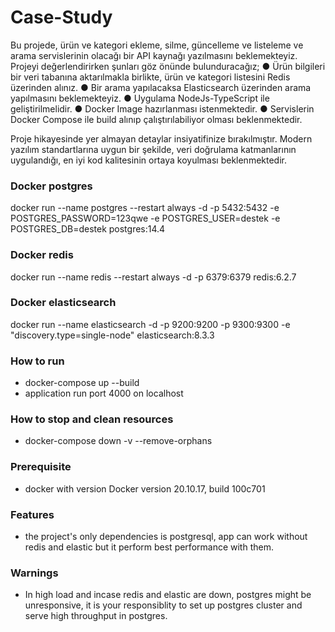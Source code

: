 # Case-Study
Bu projede, ürün ve kategori ekleme, silme, güncelleme ve listeleme ve arama servislerinin
olacağı bir API kaynağı yazılmasını beklemekteyiz.
Projeyi değerlendirirken şunları göz önünde bulunduracağız;
● Ürün bilgileri bir veri tabanına aktarılmakla birlikte, ürün ve kategori listesini Redis
üzerinden alınız.
● Bir arama yapılacaksa Elasticsearch üzerinden arama yapılmasını beklemekteyiz.
● Uygulama NodeJs-TypeScript ile geliştirilmelidir.
● Docker Image hazırlanması istenmektedir.
● Servislerin Docker Compose ile build alınıp çalıştırılabiliyor olması beklenmektedir.

Proje hikayesinde yer almayan detaylar insiyatifinize bırakılmıştır. Modern yazılım standartlarına
uygun bir şekilde, veri doğrulama katmanlarının uygulandığı, en iyi kod kalitesinin ortaya
koyulması beklenmektedir.


### Docker postgres
docker run --name postgres --restart always -d -p 5432:5432 -e POSTGRES_PASSWORD=123qwe -e POSTGRES_USER=destek -e POSTGRES_DB=destek postgres:14.4

### Docker redis
docker run --name redis --restart always -d -p 6379:6379 redis:6.2.7

### Docker elasticsearch
docker run --name elasticsearch -d -p 9200:9200 -p 9300:9300 -e "discovery.type=single-node" elasticsearch:8.3.3


### How to run
- docker-compose up --build
- application run port 4000 on localhost

### How to stop and clean resources
- docker-compose down -v --remove-orphans

### Prerequisite
- docker with version Docker version 20.10.17, build 100c701

### Features
- the project's only dependencies is postgresql, app can work without redis and elastic but it perform best performance with them.

### Warnings
- In high load and incase redis and elastic are down, postgres might be unresponsive, it is your responsiblity to set up postgres cluster and serve high throughput in postgres.
 